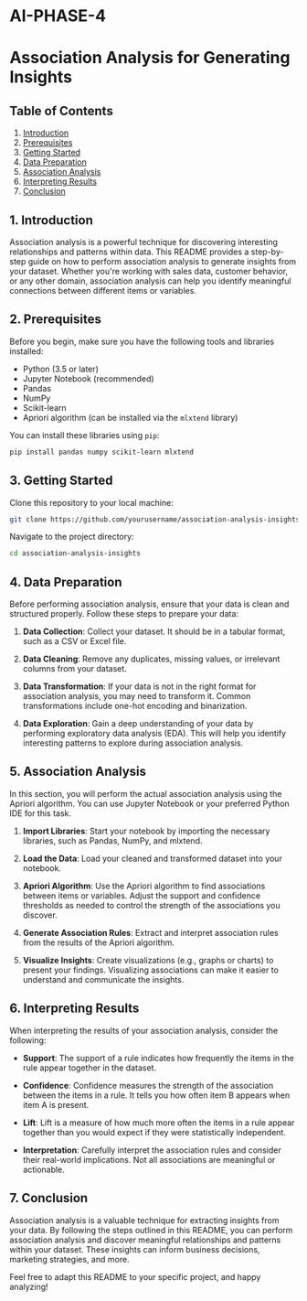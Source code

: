 # AI-PHASE-4
# Association Analysis for Generating Insights

## Table of Contents

1. [Introduction](#introduction)
2. [Prerequisites](#prerequisites)
3. [Getting Started](#getting-started)
4. [Data Preparation](#data-preparation)
5. [Association Analysis](#association-analysis)
6. [Interpreting Results](#interpreting-results)
7. [Conclusion](#conclusion)

## 1. Introduction

Association analysis is a powerful technique for discovering interesting relationships and patterns within data. This README provides a step-by-step guide on how to perform association analysis to generate insights from your dataset. Whether you're working with sales data, customer behavior, or any other domain, association analysis can help you identify meaningful connections between different items or variables.

## 2. Prerequisites

Before you begin, make sure you have the following tools and libraries installed:

- Python (3.5 or later)
- Jupyter Notebook (recommended)
- Pandas
- NumPy
- Scikit-learn
- Apriori algorithm (can be installed via the `mlxtend` library)

You can install these libraries using `pip`:

```bash
pip install pandas numpy scikit-learn mlxtend
```

## 3. Getting Started

Clone this repository to your local machine:

```bash
git clone https://github.com/yourusername/association-analysis-insights.git
```

Navigate to the project directory:

```bash
cd association-analysis-insights
```

## 4. Data Preparation

Before performing association analysis, ensure that your data is clean and structured properly. Follow these steps to prepare your data:

1. **Data Collection**: Collect your dataset. It should be in a tabular format, such as a CSV or Excel file.

2. **Data Cleaning**: Remove any duplicates, missing values, or irrelevant columns from your dataset.

3. **Data Transformation**: If your data is not in the right format for association analysis, you may need to transform it. Common transformations include one-hot encoding and binarization.

4. **Data Exploration**: Gain a deep understanding of your data by performing exploratory data analysis (EDA). This will help you identify interesting patterns to explore during association analysis.

## 5. Association Analysis

In this section, you will perform the actual association analysis using the Apriori algorithm. You can use Jupyter Notebook or your preferred Python IDE for this task.

1. **Import Libraries**: Start your notebook by importing the necessary libraries, such as Pandas, NumPy, and mlxtend.

2. **Load the Data**: Load your cleaned and transformed dataset into your notebook.

3. **Apriori Algorithm**: Use the Apriori algorithm to find associations between items or variables. Adjust the support and confidence thresholds as needed to control the strength of the associations you discover.

4. **Generate Association Rules**: Extract and interpret association rules from the results of the Apriori algorithm.

5. **Visualize Insights**: Create visualizations (e.g., graphs or charts) to present your findings. Visualizing associations can make it easier to understand and communicate the insights.

## 6. Interpreting Results

When interpreting the results of your association analysis, consider the following:

- **Support**: The support of a rule indicates how frequently the items in the rule appear together in the dataset.

- **Confidence**: Confidence measures the strength of the association between the items in a rule. It tells you how often item B appears when item A is present.

- **Lift**: Lift is a measure of how much more often the items in a rule appear together than you would expect if they were statistically independent.

- **Interpretation**: Carefully interpret the association rules and consider their real-world implications. Not all associations are meaningful or actionable.

## 7. Conclusion

Association analysis is a valuable technique for extracting insights from your data. By following the steps outlined in this README, you can perform association analysis and discover meaningful relationships and patterns within your dataset. These insights can inform business decisions, marketing strategies, and more.

Feel free to adapt this README to your specific project, and happy analyzing!

